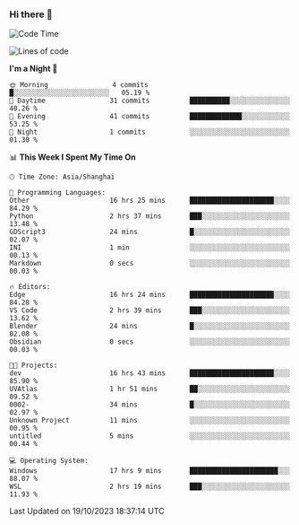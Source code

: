 ### Hi there 👋

<!--
**GwenKaplan/GwenKaplan** is a ✨ _special_ ✨ repository because its `README.md` (this file) appears on your GitHub profile.

Here are some ideas to get you started:

- 🔭 I’m currently working on ...
- 🌱 I’m currently learning ...
- 👯 I’m looking to collaborate on ...
- 🤔 I’m looking for help with ...
- 💬 Ask me about ...
- 📫 How to reach me: ...
- 😄 Pronouns: ...
- ⚡ Fun fact: ...
-->

<!--START_SECTION:waka-->
![Code Time](http://img.shields.io/badge/Code%20Time-693%20hrs%2054%20mins-blue)

![Lines of code](https://img.shields.io/badge/From%20Hello%20World%20I%27ve%20Written-113.1%20thousand%20lines%20of%20code-blue)

**I'm a Night 🦉** 

```text
🌞 Morning                4 commits           █░░░░░░░░░░░░░░░░░░░░░░░░   05.19 % 
🌆 Daytime                31 commits          ██████████░░░░░░░░░░░░░░░   40.26 % 
🌃 Evening                41 commits          █████████████░░░░░░░░░░░░   53.25 % 
🌙 Night                  1 commits           ░░░░░░░░░░░░░░░░░░░░░░░░░   01.30 % 
```


📊 **This Week I Spent My Time On** 

```text
🕑︎ Time Zone: Asia/Shanghai

💬 Programming Languages: 
Other                    16 hrs 25 mins      █████████████████████░░░░   84.29 % 
Python                   2 hrs 37 mins       ███░░░░░░░░░░░░░░░░░░░░░░   13.48 % 
GDScript3                24 mins             █░░░░░░░░░░░░░░░░░░░░░░░░   02.07 % 
INI                      1 min               ░░░░░░░░░░░░░░░░░░░░░░░░░   00.13 % 
Markdown                 0 secs              ░░░░░░░░░░░░░░░░░░░░░░░░░   00.03 % 

🔥 Editors: 
Edge                     16 hrs 24 mins      █████████████████████░░░░   84.28 % 
VS Code                  2 hrs 39 mins       ███░░░░░░░░░░░░░░░░░░░░░░   13.62 % 
Blender                  24 mins             █░░░░░░░░░░░░░░░░░░░░░░░░   02.08 % 
Obsidian                 0 secs              ░░░░░░░░░░░░░░░░░░░░░░░░░   00.03 % 

🐱‍💻 Projects: 
dev                      16 hrs 43 mins      █████████████████████░░░░   85.90 % 
UVAtlas                  1 hr 51 mins        ██░░░░░░░░░░░░░░░░░░░░░░░   09.52 % 
0002-                    34 mins             █░░░░░░░░░░░░░░░░░░░░░░░░   02.97 % 
Unknown Project          11 mins             ░░░░░░░░░░░░░░░░░░░░░░░░░   00.95 % 
untitled                 5 mins              ░░░░░░░░░░░░░░░░░░░░░░░░░   00.44 % 

💻 Operating System: 
Windows                  17 hrs 9 mins       ██████████████████████░░░   88.07 % 
WSL                      2 hrs 19 mins       ███░░░░░░░░░░░░░░░░░░░░░░   11.93 % 
```


 Last Updated on 19/10/2023 18:37:14 UTC
<!--END_SECTION:waka-->

